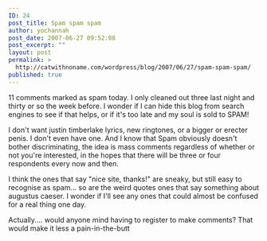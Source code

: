 ```yaml
---
ID: 24
post_title: Spam spam spam
author: yochannah
post_date: 2007-06-27 09:52:08
post_excerpt: ""
layout: post
permalink: >
  http://catwithnoname.com/wordpress/blog/2007/06/27/spam-spam-spam/
published: true
---
```

11 comments marked as spam today. I only cleaned out three last night and thirty or so the week before. I wonder if I can hide this blog from search engines to see if that helps, or if it's too late and my soul is sold to SPAM!

I don't want justin timberlake lyrics, new ringtones, or a bigger or erecter penis. I don't even have one. And I know that Spam obviously doesn't bother discriminating, the idea is mass comments regardless of whether or not you're interested, in the hopes that there will be three or four respondents every now and then.

I think the ones that say "nice site, thanks!" are sneaky, but still easy to recognise as spam... so are the weird quotes ones that say something about augustus caeser. I wonder if I'll see any ones that could almost be confused for a real thing one day.

Actually.... would anyone mind having to register to make comments? That would make it less a pain-in-the-butt